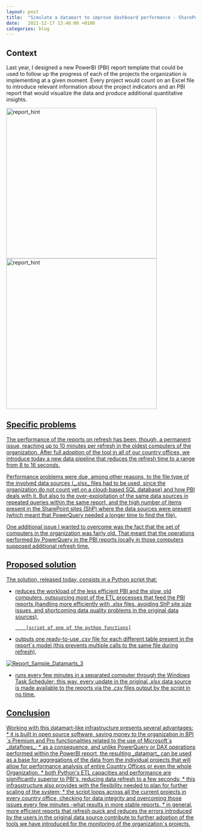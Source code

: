 ```yaml
---
layout: post
title:  "Simulate a datamart to improve dashboard performance - SharePoint, Python and PowerBI"
date:   2021-12-17 13:46:00 +0100
categories: blog
---
```



<h2>Context</h2>
Last year, I designed a new PowerBI (PBI) report template that could be used to follow up the progress of each of the projects the organization is implementing at a given moment. Every project would count on an Excel file to introduce relevant information about the project indicators and an PBI report that would visualize the data and produce additional quantitative insights. 
<p></p>
<a href="https://user-images.githubusercontent.com/34288246/149135915-052a509d-b88e-425e-a33e-d326aeae9f03.jpg"><img src="https://user-images.githubusercontent.com/34288246/149135915-052a509d-b88e-425e-a33e-d326aeae9f03.jpg" alt="report_hint" width="400"> 
<a href="https://user-images.githubusercontent.com/34288246/149134648-3f8472e9-923b-4d60-a8ad-83cb1fd91924.jpg"><img src="https://user-images.githubusercontent.com/34288246/149134648-3f8472e9-923b-4d60-a8ad-83cb1fd91924.jpg" alt="report_hint" width="400">


<h2>Specific problems</h2>
The performance of the reports on refresh has been, though, a permanent issue, reaching up to 10 minutes per refresh in the oldest computers of the organization. After full adoption of the tool in all of our country offices, we introduce today a new data pipeline that reduces the refresh time to a range from 8 to 16 seconds.
<p></p>
Performance problems were due, among other reasons, to the file type of the involved data sources (_.xlsx_ files had to be used, since the organization do not count yet on a cloud-based SQL database) and how PBI deals with it. But also to the over-exploitation of the same data sources in repeated queries within the same report, and the high number of items present in the SharePoint sites (ShP) where the data sources were present (which meant that PowerQuery needed a longer time to find the file). 
<p></p>
One additional issue I wanted to overcome was the fact that the set of computers in the organization was fairly old. That meant that the operations performed by PowerQuery in the PBI reports locally in those computers supposed additional refresh time. 
<p></p>
<h2>Proposed solution</h2>
The solution, released today, consists in a Python script that:

* reduces the workload of the less efficient PBI and the slow, old computers, outsourcing most of the ETL processes that feed the PBI reports (handling more efficiently with _.xlsx_ files, avoiding ShP site size issues, and shortcoming data quality problems in the original data sources),

          [script of one of the python functions]

* outputs one ready-to-use _.csv_ file for each different table present in the report´s model (this prevents multiple calls to the same file during refresh),

![Report_Sample_Datamarts_3](https://user-images.githubusercontent.com/34288246/149145893-12aad80b-63da-4511-aae6-9873257b4f49.jpg)


* runs every few minutes in a separated computer through the Windows Task Scheduler; this way, every update in the original _.xlsx_ data source is made available to the reports via the _.csv_ files output by the script in no time.

<h2>Conclusion</h2>
Working with this datamart-like infrastructure presents several advantages: 
* it is built in open source software, saving money to the organization in BPI´s Premium and Pro functionalities related to the use of Microsoft´s _dataflows_;
* as a consequence, and unlike PowerQuery or DAX operations performed within the PowerBI report, the resulting _datamart_ can be used as a base for aggregations of the data from the individual projects that will allow for performance analysis of entire Country Offices or even the whole Organization.
* both Python's ETL capacities and performance are significantly superior to PBI's, reducing data refresh to a few seconds; 
* this infrasstructure also provides with the flexibility needed to plan for further scaling of the system;
* the script loops across all the current projects in every country office, checking for data integrity and overcoming those issues every few minutes -what results in more stable reports.
* in general, more efficient reports that refresh quick and reduces the errors introduced by the users in the original data source contribute to further adoption of the tools we have introduced for the monitoring of the organization´s projects.

